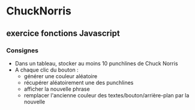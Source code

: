 # ChuckNorris
## exercice fonctions Javascript
### Consignes
- Dans un tableau, stocker au moins 10 punchlines de Chuck Norris
- A chaque clic du bouton :
	* générer une couleur aléatoire
	* récupérer aléatoirement une des punchlines
	* afficher la nouvelle phrase
	* remplacer l'ancienne couleur des textes/bouton/arrière-plan par la nouvelle
